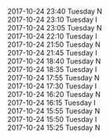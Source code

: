 2017-10-24 23:40 Tuesday  N  
2017-10-24 23:10 Tuesday  I  
2017-10-24 23:05 Tuesday  N  
2017-10-24 22:10 Tuesday  I  
2017-10-24 21:50 Tuesday  N  
2017-10-24 21:45 Tuesday  I  
2017-10-24 18:40 Tuesday  N  
2017-10-24 18:35 Tuesday  I  
2017-10-24 17:55 Tuesday  N  
2017-10-24 17:30 Tuesday  I  
2017-10-24 16:20 Tuesday  N  
2017-10-24 16:15 Tuesday  I  
2017-10-24 15:55 Tuesday  N  
2017-10-24 15:50 Tuesday  I  
2017-10-24 15:25 Tuesday  N  
